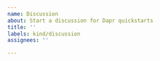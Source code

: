 ```yaml
---
name: Discussion
about: Start a discussion for Dapr quickstarts
title: ''
labels: kind/discussion
assignees: ''

---
```


<!-- Note: this issue queue is for discussions specifically for quickstart tutorials. If you are trying to have a discussion about dapr itself please create it here: https://github.com/dapr/dapr/issues/new -->

<!-- If you are just looking for help running the tutorials, you can head over to our community discord for quicker response times: https://aka.ms/dapr-discord -->
